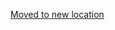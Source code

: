 [Moved to new location](https://github.com/DataTalksClub/machine-learning-zoomcamp/blob/master/03-classification/14-explore-more.md)